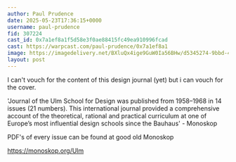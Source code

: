 ```yaml
---
author: Paul Prudence
date: 2025-05-23T17:36:15+0000
username: paul-prudence
fid: 307224
cast_id: 0x7a1ef8a1f5d58e3f0ae88415fc49ea910996fcad
cast: https://warpcast.com/paul-prudence/0x7a1ef8a1
image: https://imagedelivery.net/BXluQx4ige9GuW0Ia56BHw/d5345274-9bbd-4961-54aa-f9d787096000/original
layout: post
---
```

I can't vouch for the content of this design journal (yet) but i can vouch for the cover.  
  
'Journal of the Ulm School for Design was published from 1958–1968 in 14 issues (21 numbers). This international journal provided a comprehensive account of the theoretical, rational and practical curriculum at one of Europe’s most influential design schools since the Bauhaus' - Monoskop  
  
PDF's of every issue can be found at good old Monoskop  
  
https://monoskop.org/Ulm  

<img src='https://imagedelivery.net/BXluQx4ige9GuW0Ia56BHw/d5345274-9bbd-4961-54aa-f9d787096000/original' alt='' referrerpolicy='no-referrer'/>